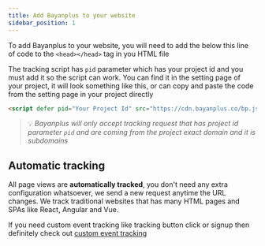 ```yaml
---
title: Add Bayanplus to your website
sidebar_position: 1
---
```



To add Bayanplus to your website, you will need to add the below this line of code to the `<head></head>` tag in you HTML file

The tracking script has `pid` parameter which has your project id and you must add it so the script can work. You can find it in the setting page of your project, it will look something like this, or can copy and paste the code from the setting page in your project directly

```html
<script defer pid="Your Project Id" src="https://cdn.bayanplus.co/bp.js"></script>
```
 
> 💡 *Bayanplus will only accept tracking request that has project id parameter `pid` and are coming from the project exact domain and it is subdomains*

## Automatic tracking

All page views are **automatically tracked**, you don't need any extra configuration whatsoever, we send a new request anytime the URL changes. We track traditional websites that has many HTML pages and SPAs like React, Angular and Vue. 

If you need custom event tracking like tracking button click or signup then definitely check out [custom event tracking](add-bayanplus-to-your-website.md)

